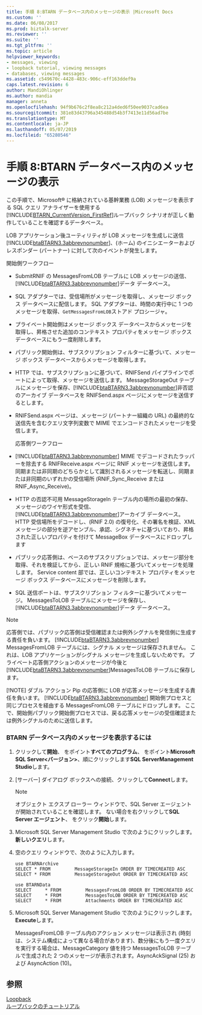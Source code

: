 ```yaml
---
title: 手順 8:BTARN データベース内のメッセージの表示 |Microsoft Docs
ms.custom: ''
ms.date: 06/08/2017
ms.prod: biztalk-server
ms.reviewer: ''
ms.suite: ''
ms.tgt_pltfrm: ''
ms.topic: article
helpviewer_keywords:
- messages, viewing
- loopback tutorial, viewing messages
- databases, viewing messages
ms.assetid: c549670c-4428-483c-906c-eff163ddef9a
caps.latest.revision: 6
author: MandiOhlinger
ms.author: mandia
manager: anneta
ms.openlocfilehash: 94f9b676c2f8ea8c212a4ded6f50ee9037cad6ea
ms.sourcegitcommit: 381e83d43796a345488d54b3f7413e11d56ad7be
ms.translationtype: MT
ms.contentlocale: ja-JP
ms.lasthandoff: 05/07/2019
ms.locfileid: "65280546"
---
```

# <a name="step-8-view-messages-in-the-btarn-databases"></a>手順 8:BTARN データベース内のメッセージの表示
この手順で、Microsoft® に格納されている基幹業務 (LOB) メッセージを表示する SQL クエリ アナライザーを使用する[!INCLUDE[BTARN_CurrentVersion_FirstRef](../../includes/btarn-currentversion-firstref-md.md)]ループバック シナリオが正しく動作していることを確認するデータベース。  
  
 LOB アプリケーション後ユーティリティが LOB メッセージを生成しに送信[!INCLUDE[btaBTARN3.3abbrevnonumber](../../includes/btabtarn3-3abbrevnonumber-md.md)]、(ホーム) のイニシエーターおよびレスポンダー (パートナー) に対して次のイベントが発生します。  
  
 開始側ワークフロー  
  
- SubmitRNIF の MessagesFromLOB テーブルに LOB メッセージの送信、[!INCLUDE[btaBTARN3.3abbrevnonumber](../../includes/btabtarn3-3abbrevnonumber-md.md)]データ データベース。  
  
- SQL アダプターでは、受信場所がメッセージを取得し、メッセージ ボックス データベースに配信します。 SQL アダプターは、時間の実行中に 1 つのメッセージを取得、`GetMessagesFromLOB`ストアド プロシージャ。  
  
- プライベート開始側はメッセージ ボックス データベースからメッセージを取得し、昇格させた追加のコンテキスト プロパティをメッセージ ボックス データベースにもう一度削除します。  
  
- パブリック開始側は、サブスクリプション フィルターに基づいて、メッセージ ボックス データベースからメッセージを取得します。  
  
- HTTP では、サブスクリプションに基づいて、RNIFSend パイプラインでポートによって取得、メッセージを送信します。 MessageStorageOut テーブルにメッセージを保存、[!INCLUDE[btaBTARN3.3abbrevnonumber](../../includes/btabtarn3-3abbrevnonumber-md.md)]非否認のアーカイブ データベースを RNIFSend.aspx ページにメッセージを送信するとします。  
  
- RNIFSend.aspx ページは、メッセージ (パートナー組織の URL) の最終的な送信先を含むクエリ文字列変数で MIME でエンコードされたメッセージを受信します。  
  
  応答側ワークフロー  
  
- [!INCLUDE[btaBTARN3.3abbrevnonumber](../../includes/btabtarn3-3abbrevnonumber-md.md)] MIME でデコードされたラッパーを除去する RNIFReceive.aspx ページに RNIF メッセージを送信します。 同期または非同期のどちらかとして識別されるメッセージを転送し、同期または非同期のいずれかの受信場所 (RNIF_Sync_Receive または RNIF_Async_Receive)。  
  
- HTTP の否認不可用 MessageStorageIn テーブル内の場所の最初の保存、メッセージのワイヤ形式を受信、[!INCLUDE[btaBTARN3.3abbrevnonumber](../../includes/btabtarn3-3abbrevnonumber-md.md)]アーカイブ データベース。 HTTP 受信場所をデコードし、(RNIF 2.0) の復号化、その署名を検証、XML メッセージの部分を逆アセンブル、承認、シグネチャに基づいており、昇格された正しいプロパティを付けて MessageBox データベースにドロップします  
  
- パブリック応答側は、ベースのサブスクリプションでは、メッセージ部分を取得、それを検証してから、正しい RNIF 規格に基づいてメッセージを処理します。 Service content 部では、正しいコンテキスト プロパティをメッセージ ボックス データベースにメッセージを削除します。  
  
- SQL 送信ポートは、サブスクリプション フィルターに基づいてメッセージ。 MessagesToLOB テーブルにメッセージを保存し、[!INCLUDE[btaBTARN3.3abbrevnonumber](../../includes/btabtarn3-3abbrevnonumber-md.md)]データ データベース。  
  
> [!NOTE]
>  応答側では、パブリック応答側は受信確認または例外シグナルを発信側に生成する責任を負います。 [!INCLUDE[btaBTARN3.3abbrevnonumber](../../includes/btabtarn3-3abbrevnonumber-md.md)] MessagesFromLOB テーブルには、シグナル メッセージは保存されません。 これは、LOB アプリケーションがシグナル メッセージを生成しないためです。 プライベート応答側アクションのメッセージが今後と[!INCLUDE[btaBTARN3.3abbrevnonumber](../../includes/btabtarn3-3abbrevnonumber-md.md)]MessagesToLOB テーブルに保存します。  
> 
> [!NOTE]
>  ダブル アクション Pip の応答側に LOB が応答メッセージを生成する責任を負います。 [!INCLUDE[btaBTARN3.3abbrevnonumber](../../includes/btabtarn3-3abbrevnonumber-md.md)] 開始側プロセスと同じプロセスを経由する MessagesFromLOB テーブルにドロップします。 ここで、開始側パブリック開始側プロセスでは、戻る応答メッセージの受信確認または例外シグナルのために送信します。  
  
### <a name="to-view-messages-in-the-btarn-databases"></a>BTARN データベース内のメッセージを表示するには  
  
1. クリックして**開始**、 をポイント**すべてのプログラム**、 をポイント**Microsoft SQL Server\<バージョン\>**、順にクリックします**SQL ServerManagement Studio**します。  
  
2. [サーバー] ダイアログ ボックスへの接続、クリックして**Connect**します。  
  
   > [!NOTE]
   >  オブジェクト エクスプ ローラー ウィンドウで、SQL Server エージェントが開始されていることを確認します。 ない場合を右クリックして**SQL Server エージェント**、 をクリック**開始**します。  
  
3. Microsoft SQL Server Management Studio で次のようにクリックします。**新しいクエリ**します。  
  
4. 空のクエリ ウィンドウで、次のように入力します。  
  
   ```  
   use BTARNArchive  
   SELECT * FROM         MessageStorageIn ORDER BY TIMECREATED ASC  
   SELECT * FROM         MessageStorageOut ORDER BY TIMECREATED ASC  
  
   use BTARNData  
   SELECT     * FROM         MessagesFromLOB ORDER BY TIMECREATED ASC  
   SELECT     * FROM         MessagesToLOB ORDER BY TIMECREATED ASC  
   SELECT     * FROM         Attachments ORDER BY TIMECREATED ASC  
   ```  
  
5. Microsoft SQL Server Management Studio で次のようにクリックします。 **Execute**します。  
  
   MessagesFromLOB テーブル内のアクション メッセージは表示され (時刻は、システム構成によって異なる場合があります)、数分後にもう一度クエリを実行する場合は、MessageCategory 値を持つ MessagesToLOB テーブルで生成された 2 つのメッセージが表示されます。AsyncAckSignal (25) および AsyncAction (10)。  
  
## <a name="see-also"></a>参照  
 [Loopback](../../adapters-and-accelerators/accelerator-rosettanet/loopback.md)   
 [ループバックのチュートリアル](../../adapters-and-accelerators/accelerator-rosettanet/loopback-tutorial.md)
